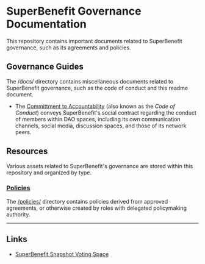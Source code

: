 # SuperBenefit Governance Documentation

This repository contains important documents related to SuperBenefit governance, such as its agreements and policies.

<!-- Members of SuperBenefit can contribute to this repository by following the instructions located in [contributing.md](CONTRIBUTING.md). Please see [governance.md](governance.md) for information about how these contributions are governed. -->

<!--
## Foundational Documents

Foundational Documents are used to record and communicate the most important information related to your DAO, such as its Constitution.

To add foundational documents, create a Markdown (.md) file containing the text of your document and add it to the root folder of this repository. Then add a description of your document under a pretty-linked 3rd-level heading below.
-->

## Governance Guides

The /docs/ directory contains miscellaneous documents related to SuperBenefit governance, such as the code of conduct and this readme document.

- The [Committment to Accountability](/docs/code_of_conduct.md) (also known as the *Code of Conduct*) conveys SuperBenefit's social contract regarding the conduct of members within DAO spaces, including its own communication channels, social media, discussion spaces, and those of its network peers.

<!--
### [Governance.md](governance.md)

The [Governance.md](GOVERNANCE.md) document describes the process by which changes to this repository are reviewed and (conditionally) accepted.

The GOVERNANCE.md file should be located at the root of this repository or the top level of the /docs/ directory.

### [Contributing.md](CONTRIBUTING.md)

The [[Contributing.md]] document provides information useful to DAO members who wish to contribute to this repository.

The [CONTRIBUTING.md](CONTRIBUTING.md) file should be located at the root of this repository or the top level of the /docs/ directory.
-->

## Resources

Various assets related to SuperBenefit's governance are stored within this repository and organized by type.

<!-- ### [Agreements](/agreements/readme.md)

The [/agreements/](/agreements/readme.md) directory contains agreements derived from proposals approved by SuperBenefit governance. -->

### [Policies](policies/readme.md)

The [/policies/](policies/readme.md) directory contains policies derived from approved agreements, or otherwise created by roles with delegated policymaking authority.

---

## Links

- [SuperBenefit Snapshot Voting Space](https://snapshot.org/#/superbenefit.eth)

<!-- Please Do Not Remove --!
This repository is based on a template originally created by [rathermercurial.eth](https://rathermercurial.eth.limo/), using open-source content from:

- https://github.com/metagov/constitution-template
- 

To modify the source template, please make a pull request to https://github.com/rathermercurial/dao/. 
-->